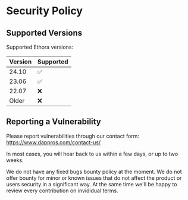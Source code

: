# Security Policy

## Supported Versions

Supported Ethora versions:

| Version | Supported          |
| ------- | ------------------ |
| 24.10   | :white_check_mark: |
| 23.06   | :white_check_mark: |
| 22.07   | :x:                |
| Older   | :x:                |

## Reporting a Vulnerability

Please report vulnerabilities through our contact form: https://www.dappros.com/contact-us/

In most cases, you will hear back to us within a few days, or up to two weeks.

We do not have any fixed bugs bounty policy at the moment. We do not offer bounty for minor or known issues that do not affect the product or users security in a significant way. At the same time we'll be happy to review every contribution on invididual terms. 
